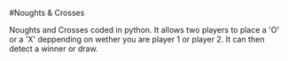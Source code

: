 #Noughts & Crosses

Noughts and Crosses coded in python. It allows two players to place a 'O' or a 'X' deppending on wether you are player 1 or player 2. It can then detect a winner or draw.
